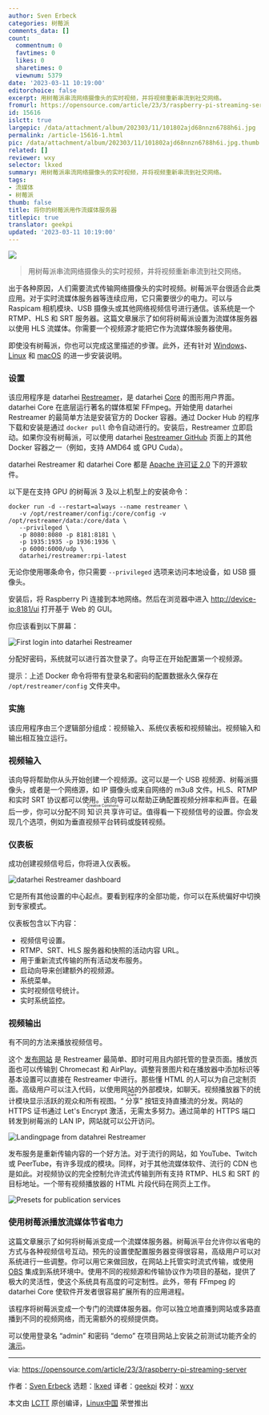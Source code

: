 ```yaml
---
author: Sven Erbeck
categories: 树莓派
comments_data: []
count:
  commentnum: 0
  favtimes: 0
  likes: 0
  sharetimes: 0
  viewnum: 5379
date: '2023-03-11 10:19:00'
editorchoice: false
excerpt: 用树莓派串流网络摄像头的实时视频，并将视频重新串流到社交网络。
fromurl: https://opensource.com/article/23/3/raspberry-pi-streaming-server
id: 15616
islctt: true
largepic: /data/attachment/album/202303/11/101802ajd68nnzn6788h6i.jpg
permalink: /article-15616-1.html
pic: /data/attachment/album/202303/11/101802ajd68nnzn6788h6i.jpg.thumb.jpg
related: []
reviewer: wxy
selector: lkxed
summary: 用树莓派串流网络摄像头的实时视频，并将视频重新串流到社交网络。
tags:
- 流媒体
- 树莓派
thumb: false
title: 将你的树莓派用作流媒体服务器
titlepic: true
translator: geekpi
updated: '2023-03-11 10:19:00'
---
```


![](/data/attachment/album/202303/11/101802ajd68nnzn6788h6i.jpg)



> 
> 用树莓派串流网络摄像头的实时视频，并将视频重新串流到社交网络。
> 
> 
> 


出于各种原因，人们需要流式传输网络摄像头的实时视频。树莓派平台很适合此类应用。对于实时流媒体服务器等连续应用，它只需要很少的电力。可以与 Raspicam 相机模块、USB 摄像头或其他网络视频信号进行通信。该系统是一个 RTMP、HLS 和 SRT 服务器。这篇文章展示了如何将树莓派设置为流媒体服务器以使用 HLS 流媒体。你需要一个视频源才能把它作为流媒体服务器使用。


即使没有树莓派，你也可以完成这里描述的步骤。此外，还有针对 [Windows](https://docs.datarhei.com/restreamer/installing/windows)、[Linux](https://docs.datarhei.com/restreamer/installing/linux) 和 [macOS](https://docs.datarhei.com/restreamer/installing/mac) 的进一步安装说明。


### 设置


该应用程序是 datarhei [Restreamer](https://github.com/datarhei/restreamer)，是 datarhei [Core](https://github.com/datarhei/core) 的图形用户界面。datarhei Core 在底层运行著名的媒体框架 FFmpeg。开始使用 datarhei Restreamer 的最简单方法是安装官方的 Docker 容器。通过 Docker Hub 的程序下载和安装是通过 `docker pull` 命令自动进行的。安装后，Restreamer 立即启动。如果你没有树莓派，可以使用 datarhei [Restreamer GitHub](https://github.com/datarhei/restreamer) 页面上的其他 Docker 容器之一（例如，支持 AMD64 或 GPU Cuda）。


datarhei Restreamer 和 datarhei Core 都是 [Apache 许可证 2.0](https://github.com/datarhei/restreamer/blob/2.x/LICENSE) 下的开源软件。


以下是在支持 GPU 的树莓派 3 及以上机型上的安装命令：



```
docker run -d --restart=always --name restreamer \
   -v /opt/restreamer/config:/core/config -v /opt/restreamer/data:/core/data \
   --privileged \
   -p 8080:8080 -p 8181:8181 \
   -p 1935:1935 -p 1936:1936 \
   -p 6000:6000/udp \
   datarhei/restreamer:rpi-latest

```

无论你使用哪条命令，你只需要 `--privileged` 选项来访问本地设备，如 USB 摄像头。


安装后，将 Raspberry Pi 连接到本地网络。然后在浏览器中进入 <http://device-ip:8181/ui> 打开基于 Web 的 GUI。


你应该看到以下屏幕：


![First login into datarhei Restreamer](/data/attachment/album/202303/11/101901m2xv06297vnc6he5.jpg)


分配好密码，系统就可以进行首次登录了。向导正在开始配置第一个视频源。


提示：上述 Docker 命令将带有登录名和密码的配置数据永久保存在 `/opt/restreamer/config` 文件夹中。


### 实施


该应用程序由三个逻辑部分组成：视频输入、系统仪表板和视频输出。视频输入和输出相互独立运行。


### 视频输入


该向导将帮助你从头开始创建一个视频源。这可以是一个 USB 视频源、树莓派摄像头，或者是一个网络源，如 IP 摄像头或来自网络的 m3u8 文件。HLS、RTMP 和实时 SRT 协议都可以使用。该向导可以帮助正确配置视频分辨率和声音。在最后一步，你可以分配不同 <ruby> 知识共享 <rt>  Creative Commons </rt></ruby> 许可证。值得看一下视频信号的设置。你会发现几个选项，例如为垂直视频平台转码或旋转视频。


### 仪表板


成功创建视频信号后，你将进入仪表板。


![datarhei Restreamer dashboard](/data/attachment/album/202303/11/101901sjruhhrx33lz0juv.jpg)


它是所有其他设置的中心起点。要看到程序的全部功能，你可以在系统偏好中切换到专家模式。


仪表板包含以下内容：


* 视频信号设置。
* RTMP、SRT、HLS 服务器和快照的活动内容 URL。
* 用于重新流式传输的所有活动发布服务。
* 启动向导来创建额外的视频源。
* 系统菜单。
* 实时视频信号统计。
* 实时系统监控。


### 视频输出


有不同的方法来播放视频信号。


这个 [发布网站](https://demo.datarhei.com/) 是 Restreamer 最简单、即时可用且内部托管的登录页面。播放页面也可以传输到 Chromecast 和 AirPlay。调整背景图片和在播放器中添加标识等基本设置可以直接在 Restreamer 中进行。那些懂 HTML 的人可以为自己定制页面。高级用户可以注入代码，以使用网站的外部模块，如聊天。视频播放器下的统计模块显示活跃的观众和所有视图。“<ruby> 分享 <rt>  Share </rt></ruby>” 按钮支持直播流的分发。网站的 HTTPS 证书通过 Let's Encrypt 激活，无需太多努力。通过简单的 HTTPS 端口转发到树莓派的 LAN IP，网站就可以公开访问。


![Landingpage from datahrei Restreamer](/data/attachment/album/202303/11/101901c4zva85xz45bx8d6.jpg)


发布服务是重新传输内容的一个好方法。对于流行的网站，如 YouTube、Twitch 或 PeerTube，有许多现成的模块。同样，对于其他流媒体软件、流行的 CDN 也是如此。对视频协议的完全控制允许流式传输到所有支持 RTMP、HLS 和 SRT 的目标地址。一个带有视频播放器的 HTML 片段代码在网页上工作。


![Presets for publication services](/data/attachment/album/202303/11/101902rddbnj5jcfeacdaj.jpg)


### 使用树莓派播放流媒体节省电力


这篇文章展示了如何将树莓派变成一个流媒体服务器。树莓派平台允许你以省电的方式与各种视频信号互动。预先的设置使配置服务器变得很容易，高级用户可以对系统进行一些调整。你可以用它来做回放，在网站上托管实时流式传输，或使用 [OBS](https://opensource.com/article/20/6/obs-websockets-streaming) 集成到系统环境中。使用不同的视频源和传输协议作为项目的基础，提供了极大的灵活性，使这个系统具有高度的可定制性。此外，带有 FFmpeg 的 datarhei Core 使软件开发者很容易扩展所有的应用进程。


该程序将树莓派变成一个专门的流媒体服务器。你可以独立地直播到网站或多路直播到不同的视频网络，而无需额外的视频提供商。


可以使用登录名 “admin” 和密码 “demo” 在项目网站上安装之前测试功能齐全的 [演示](https://demo.datarhei.com/ui)。




---


via: <https://opensource.com/article/23/3/raspberry-pi-streaming-server>


作者：[Sven Erbeck](https://opensource.com/users/erbeck) 选题：[lkxed](https://github.com/lkxed/) 译者：[geekpi](https://github.com/geekpi) 校对：[wxy](https://github.com/wxy)


本文由 [LCTT](https://github.com/LCTT/TranslateProject) 原创编译，[Linux中国](https://linux.cn/) 荣誉推出